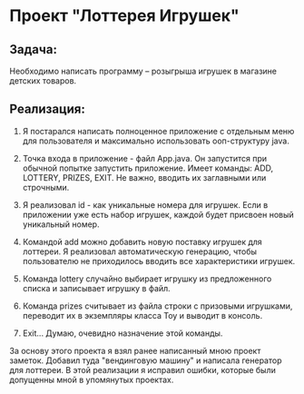 # Проект "Лоттерея Игрушек"

## Задача:

Необходимо написать программу – розыгрыша игрушек в магазине детских товаров.

## Реализация:

1. Я постаралcя написать полноценное приложение с отдельным меню для пользователя и максимально использовать ооп-структуру java. 

2. Точка входа в приложение - файл App.java. Он запустится при обычной попытке запустить приложение. Имеет команды: ADD, LOTTERY, PRIZES, EXIT. Не важно, вводить их заглавными или строчными.

3. Я реализовал id - как уникальные номера для игрушек. Если в приложении уже есть набор игрушек, каждой будет присвоен новый уникальный номер. 

4. Командой add можно добавить новую поставку игрушек для лоттереи. Я реализовал автоматическую генерацию, чтобы пользователю не приходилось вводить все характеристики игрушек.

5. Команда lottery случайно выбирает игрушку из предложенного списка и записывает игрушку в файл. 

6. Команда prizes считывает из файла строки с призовыми игрушками, переводит их в экземпляры класса Toy и выводит в консоль. 

7. Exit... Думаю, очевидно назначение этой команды. 

За основу этого проекта я взял ранее написанный мною проект заметок. Добавил туда "вендинговую машину" и написала генератор для лоттереи. В этой реализации я исправил ошибки, которые были допущенны мной в упомянутых проектах.
